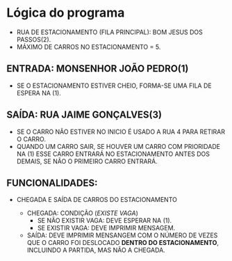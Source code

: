 # Lógica do programa
- RUA DE ESTACIONAMENTO (FILA PRINCIPAL): BOM JESUS DOS PASSOS(2).
- MÁXIMO DE CARROS NO ESTACIONAMENTO = 5.

## ENTRADA: MONSENHOR JOÃO PEDRO(1)
  - SE O ESTACIONAMENTO ESTIVER CHEIO, FORMA-SE UMA FILA DE ESPERA NA (1).

## SAÍDA: RUA JAIME GONÇALVES(3)
  - SE O CARRO NÃO ESTIVER NO INICIO É USADO A RUA 4 PARA RETIRAR O CARRO.
  - QUANDO UM CARRO SAIR, SE HOUVER UM CARRO COM PRIORIDADE NA (1) ESSE CARRO ENTRARÁ NO ESTACIONAMENTO ANTES DOS DEMAIS, SE NÃO O PRIMEIRO CARRO ENTRARÁ.

## FUNCIONALIDADES: 
 * CHEGADA E SAÍDA DE CARROS DO ESTACIONAMENTO
    
    - CHEGADA: CONDIÇÃO (_EXISTE VAGA_)
        - SE NÃO EXISTIR VAGA: DEVE ESPERAR NA (1).
        - SE EXISTIR VAGA: DEVE IMPRIMIR MENSAGEM.
    - SAÍDA: DEVE IMPRIMIR MENSANGEM COM O NÚMERO DE VEZES QUE O CARRO FOI DESLOCADO **DENTRO DO ESTACIONAMENTO**, INCLUINDO A PARTIDA, MAS NÃO A CHEGADA.